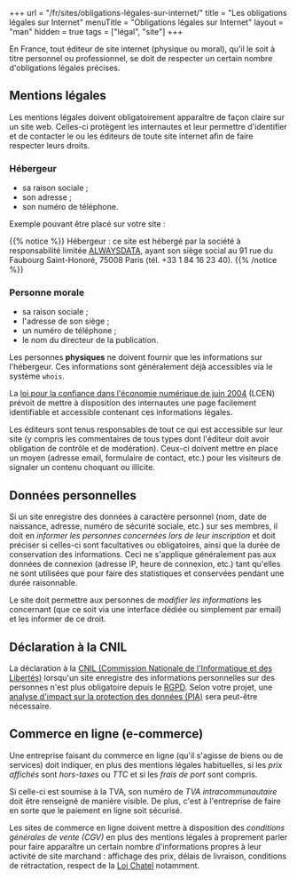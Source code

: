 +++
url = "/fr/sites/obligations-légales-sur-internet/"
title = "Les obligations légales sur Internet"
menuTitle = "Obligations légales sur Internet"
layout = "man"
hidden = true
tags = ["légal", "site"]
+++

En France, tout éditeur de site internet (physique ou moral), qu’il le soit à titre personnel ou professionnel, se doit de respecter un certain nombre d'obligations légales précises.

## Mentions légales

Les mentions légales doivent obligatoirement apparaître de façon claire sur un site web. Celles-ci protègent  les internautes et leur permettre d'identifier et de contacter le ou les éditeurs de toute site internet afin de faire respecter leurs droits.

### **Hébergeur**

- sa raison sociale ;
- son adresse ;
- son numéro de téléphone.

Exemple pouvant être placé sur votre site :

{{% notice %}}
Hébergeur : ce site est hébergé par la société à responsabilité limitée [ALWAYSDATA](https://www.alwaysdata.com), ayant son siège social au 91 rue du Faubourg Saint-Honoré, 75008 Paris (tél. +33 1 84 16 23 40).
{{% /notice %}}


### **Personne morale**

- sa raison sociale ;
- l'adresse de son siège ;
- un numéro de téléphone ;
- le nom du directeur de la publication.

Les personnes **physiques** ne doivent fournir que les informations sur l'hébergeur. Ces informations sont généralement déjà accessibles via le système `whois`.

La [loi pour la confiance dans l'économie numérique de juin 2004](http://www.legifrance.gouv.fr/affichTexte.do?cidTexte=LEGITEXT000005789847&dateTexte=20080724) (LCEN) prévoit de mettre à disposition des internautes une page facilement identifiable et accessible contenant ces informations légales.

Les éditeurs sont tenus responsables de tout ce qui est accessible sur leur site (y compris les commentaires de tous types dont l'éditeur doit avoir obligation de contrôle et de modération). Ceux-ci doivent mettre en place un moyen (adresse email, formulaire de contact, etc.) pour les visiteurs de signaler un contenu choquant ou illicite.

## Données personnelles

Si un site enregistre des données à caractère personnel (nom, date de naissance, adresse, numéro de sécurité sociale, etc.) sur ses membres, il doit en _informer les personnes concernées lors de leur inscription_ et doit préciser si celles-ci sont facultatives ou obligatoires, ainsi que la durée de conservation des informations. Ceci ne s'applique généralement pas aux données de connexion (adresse IP, heure de connexion, etc.) tant qu'elles ne sont utilisées que pour faire des statistiques et conservées pendant une durée raisonnable.

Le site doit permettre aux personnes de _modifier les informations_ les concernant (que ce soit via une interface dédiée ou simplement par email) et les informer de ce droit.

## Déclaration à la CNIL

La déclaration à la [CNIL (Commission Nationale de l'Informatique et des Libertés)](http://www.cnil.fr) lorsqu'un site enregistre des informations personnelles sur des personnes n'est plus obligatoire depuis le [RGPD](https://www.cnil.fr/fr/reglement-europeen-protection-donnees). Selon votre projet, une [analyse d'impact sur la protection des données (PIA)](https://www.cnil.fr/fr/RGPD-analyse-impact-protection-des-donnees-pia) sera peut-être nécessaire.

## Commerce en ligne (e-commerce)

Une entreprise faisant du commerce en ligne (qu'il s'agisse de biens ou de services) doit indiquer, en plus des mentions légales habituelles, si les _prix affichés_ sont _hors-taxes_ ou _TTC_ et si les _frais de port_ sont compris. 

Si celle-ci est soumise à la TVA, son numéro de _TVA intracommunautaire_ doit être renseigné de manière visible. De plus, c'est à l'entreprise de faire en sorte que le paiement en ligne soit sécurisé.

Les sites de commerce en ligne doivent mettre à disposition des _conditions générales de vente (CGV)_ en plus des mentions légales à proprement parler pour faire apparaître un certain nombre d'informations propres à leur activité de site marchand : affichage des prix, délais de livraison, conditions de rétractation, respect de la [Loi Chatel](https://www.legifrance.gouv.fr/affichTexte.do?cidTexte=JORFTEXT000017785995&dateTexte=) notamment.
